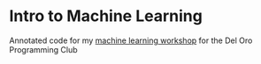 # Intro to Machine Learning

Annotated code for my [machine learning workshop](https://docs.google.com/presentation/d/1qBhytlh5svqANJ_PL_SaoMQYU7y2sZZQTxwp2IgEdXQ/edit) for the Del Oro Programming Club

